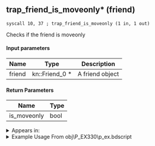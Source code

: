 ## trap_friend_is_moveonly* (friend)

`syscall 10, 37 ; trap_friend_is_moveonly (1 in, 1 out)`

Checks if the friend is moveonly

#### Input parameters
| Name | Type | Description
|------|------|------------
| friend   | kn::Friend_0 *   | A friend object


#### Return Parameters
| Name | Type
|------|-----
| is_moveonly   | bool   


<details>
	<summary>Appears in:</summary>
| filename | Entity (obj)
|----------|-------------
| obj\P_EX330\p_ex.bdscript       | ((P) Peter Pan)          
| obj\P_EX350\p_ex.bdscript       | ((P) Chicken Little)          

</details>

<details>
	<summary>Example Usage From obj\P_EX330\p_ex.bdscript</summary>
```plaintext
L9007:
 dup 
 jz L9016
 pushFromFSp 0
 syscall 10, 37 ; trap_friend_is_moveonly (1 in, 1 out)
 eqz 
 eqzv
```
</details>

